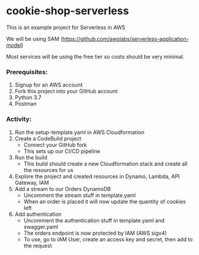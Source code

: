 cookie-shop-serverless
======================

This is an example project for Serverless in AWS

We will be using SAM (https://github.com/awslabs/serverless-application-model)

Most services will be using the free tier so costs should be very minimal.


### Prerequisites:
1. Signup for an AWS account
2. Fork this project into your GitHub account
3. Python 3.7
4. Postman


### Activity:
1. Run the setup-template.yaml in AWS Cloudformation
2. Create a CodeBuild project
    * Connect your GitHub fork
    * This sets up our CI/CD pipeline
3. Run the build
    * This build should create a new Cloudformation stack and create all the resources for us
4. Explore the project and created resources in Dynamo, Lambda, API Gateway, IAM
5. Add a stream to our Orders DynamoDB
    * Uncomment the stream stuff in template.yaml
    * When an order is placed it will now update the quantity of cookies left
6. Add authentication
    * Uncomment the authentication stuff in template.yaml and swagger.yaml
    * The orders endpoint is now protected by IAM (AWS sigv4)
    * To use, go to IAM User, create an access key and secret, then add to the request

